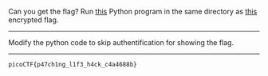 Can you get the flag?
Run [this](https://artifacts.picoctf.net/c/386/patchme.flag.py) Python program in the same directory as [this](https://artifacts.picoctf.net/c/386/flag.txt.enc) encrypted flag.

---

Modify the python code to skip authentification for showing the flag.

---

```picoCTF{p47ch1ng_l1f3_h4ck_c4a4688b}```
